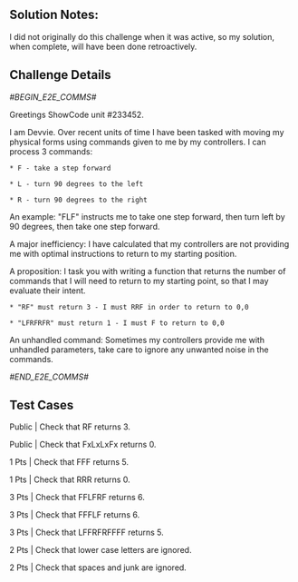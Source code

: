 ## Solution Notes:

I did not originally do this challenge when it was active, so my solution, when complete, will have been done retroactively.

## Challenge Details

*#BEGIN_E2E_COMMS#*



Greetings ShowCode unit #233452.



I am Devvie. Over recent units of time I have been tasked with moving my physical forms using commands given to me by my controllers. I can process 3 commands:



`* F - take a step forward`

`* L - turn 90 degrees to the left`

`* R - turn 90 degrees to the right`



An example: "FLF" instructs me to take one step forward, then turn left by 90 degrees, then take one step forward.



A major inefficiency: I have calculated that my controllers are not providing me with optimal instructions to return to my starting position.



A proposition: I task you with writing a function that returns the number of commands that I will need to return to my starting point, so that I may evaluate their intent.



`* "RF" must return 3 - I must RRF in order to return to 0,0`

`* "LFRFRFR" must return 1 - I must F to return to 0,0`


An unhandled command: Sometimes my controllers provide me with unhandled parameters, take care to ignore any unwanted noise in the commands.



*#END_E2E_COMMS#*

## Test Cases

Public | Check that RF returns 3.

Public | Check that FxLxLxFx returns 0.

1 Pts | Check that FFF returns 5.

1 Pts | Check that RRR returns 0.

3 Pts | Check that FFLFRF returns 6.

3 Pts | Check that FFFLF returns 6.

3 Pts | Check that LFFRFRFFFF returns 5.

2 Pts | Check that lower case letters are ignored.

2 Pts | Check that spaces and junk are ignored.
